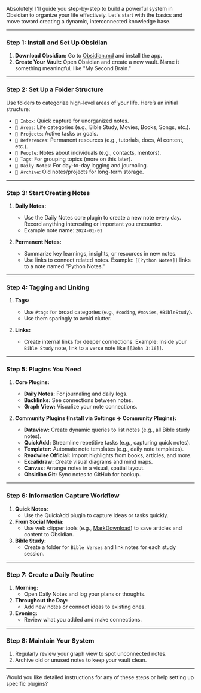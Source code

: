 Absolutely! I'll guide you step-by-step to build a powerful system in Obsidian to organize your life effectively. Let's start with the basics and move toward creating a dynamic, interconnected knowledge base.

---

### **Step 1: Install and Set Up Obsidian**

1. **Download Obsidian:** Go to [Obsidian.md](https://obsidian.md/) and install the app.
2. **Create Your Vault:** Open Obsidian and create a new vault. Name it something meaningful, like "My Second Brain."

---

### **Step 2: Set Up a Folder Structure**

Use folders to categorize high-level areas of your life. Here’s an initial structure:

- `📁 Inbox`: Quick capture for unorganized notes.
- `📁 Areas`: Life categories (e.g., Bible Study, Movies, Books, Songs, etc.).
- `📁 Projects`: Active tasks or goals.
- `📁 References`: Permanent resources (e.g., tutorials, docs, AI content, etc.).
- `📁 People`: Notes about individuals (e.g., contacts, mentors).
- `📁 Tags`: For grouping topics (more on this later).
- `📁 Daily Notes`: For day-to-day logging and journaling.
- `📁 Archive`: Old notes/projects for long-term storage.

---

### **Step 3: Start Creating Notes**

1. **Daily Notes:**
    
    - Use the Daily Notes core plugin to create a new note every day. Record anything interesting or important you encounter.
    - Example note name: `2024-01-01`
2. **Permanent Notes:**
    
    - Summarize key learnings, insights, or resources in new notes.
    - Use links to connect related notes. Example: `[[Python Notes]]` links to a note named "Python Notes."

---

### **Step 4: Tagging and Linking**

1. **Tags:**
    
    - Use `#tags` for broad categories (e.g., `#coding`, `#movies`, `#BibleStudy`).
    - Use them sparingly to avoid clutter.
2. **Links:**
    
    - Create internal links for deeper connections. Example: Inside your `Bible Study` note, link to a verse note like `[[John 3:16]]`.

---

### **Step 5: Plugins You Need**

1. **Core Plugins:**
    
    - **Daily Notes:** For journaling and daily logs.
    - **Backlinks:** See connections between notes.
    - **Graph View:** Visualize your note connections.
2. **Community Plugins (Install via Settings → Community Plugins):**
    
    - **Dataview:** Create dynamic queries to list notes (e.g., all Bible study notes).
    - **QuickAdd:** Streamline repetitive tasks (e.g., capturing quick notes).
    - **Templater:** Automate note templates (e.g., daily note templates).
    - **Readwise Official:** Import highlights from books, articles, and more.
    - **Excalidraw:** Create visual diagrams and mind maps.
    - **Canvas:** Arrange notes in a visual, spatial layout.
    - **Obsidian Git:** Sync notes to GitHub for backup.

---

### **Step 6: Information Capture Workflow**

1. **Quick Notes:**
    - Use the QuickAdd plugin to capture ideas or tasks quickly.
2. **From Social Media:**
    - Use web clipper tools (e.g., [MarkDownload](https://github.com/deathau/markdownload)) to save articles and content to Obsidian.
3. **Bible Study:**
    - Create a folder for `Bible Verses` and link notes for each study session.

---

### **Step 7: Create a Daily Routine**

1. **Morning:**
    - Open Daily Notes and log your plans or thoughts.
2. **Throughout the Day:**
    - Add new notes or connect ideas to existing ones.
3. **Evening:**
    - Review what you added and make connections.

---

### **Step 8: Maintain Your System**

1. Regularly review your graph view to spot unconnected notes.
2. Archive old or unused notes to keep your vault clean.

---

Would you like detailed instructions for any of these steps or help setting up specific plugins?